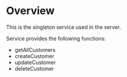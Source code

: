 # Overview

This is the singleton service used in the server.

Service provides the following functions:
 - getAllCustomers
 - createCustomer
 - updateCustomer
 - deleteCustomer
